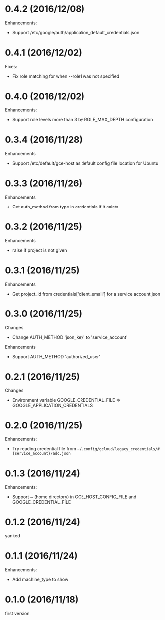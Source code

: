 # 0.4.2 (2016/12/08)

Enhancements:

* Support /etc/google/auth/application_default_credentials.json

# 0.4.1 (2016/12/02)

Fixes:

* Fix role matching for when --role1 was not specified

# 0.4.0 (2016/12/02)

Enhancements:

* Support role levels more than 3 by ROLE_MAX_DEPTH configuration

# 0.3.4 (2016/11/28)

Enhancements

* Support /etc/default/gce-host as default config file location for Ubuntu

# 0.3.3 (2016/11/26)

Enhancements

* Get auth_method from type in credentials if it exists

# 0.3.2 (2016/11/25)

Enhancements

* raise if project is not given

# 0.3.1 (2016/11/25)

Enhancements

* Get project_id from credentials['client_email'] for a service account json

# 0.3.0 (2016/11/25)

Changes

* Change AUTH_METHOD 'json_key' to 'service_account'

Enhancements

* Support AUTH_METHOD 'authorized_user'

# 0.2.1 (2016/11/25)

Changes

* Environment variable GOOGLE_CREDENTIAL_FILE => GOOGLE_APPLICATION_CREDENTIALS

# 0.2.0 (2016/11/25)

Enhancements:

* Try reading credential file from `~/.config/gcloud/legacy_credentials/#{service_account}/adc.json`

# 0.1.3 (2016/11/24)

Enhancements:

* Support ~ (home directory) in GCE_HOST_CONFIG_FILE and GOOGLE_CREDENTIAL_FILE

# 0.1.2 (2016/11/24)

yanked

# 0.1.1 (2016/11/24)

Enhancements:

* Add machine_type to show

# 0.1.0 (2016/11/18)

first version

